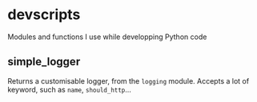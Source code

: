 # devscripts

Modules and functions I use while developping Python code

## simple_logger

Returns a customisable logger, from the `logging` module.
Accepts a lot of keyword, such as `name`, `should_http`...
